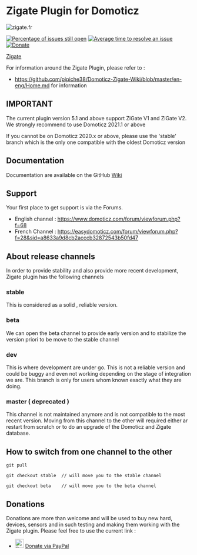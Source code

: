 # Zigate Plugin for Domoticz

![zigate.fr](https://github.com/pipiche38/Domoticz-Zigate-Wiki/blob/master/Images/ZiGate.png)

[![Percentage of issues still open](http://isitmaintained.com/badge/open/pipiche38/Domoticz-Zigate.svg)](http://isitmaintained.com/project/pipiche38/Domoticz-Zigate "Percentage of issues still open")
[![Average time to resolve an issue](http://isitmaintained.com/badge/resolution/pipiche38/Domoticz-Zigate.svg)](http://isitmaintained.com/project/pipiche38/Domoticz-Zigate "Average time to resolve an issue")
[![Donate](https://img.shields.io/badge/Donate-PayPal-green.svg)](https://paypal.me/pipiche "Donate via PayPal")

[Zigate](https://zigate.fr "Python Plugin for Domoticz home automation.")

For information around the Zigate Plugin, please refer to :

* <https://github.com/pipiche38/Domoticz-Zigate-Wiki/blob/master/en-eng/Home.md> for information

## IMPORTANT

The current plugin version 5.1 and above support ZiGate V1 and ZiGate V2. We strongly recommend to use Domoticz 2021.1 or above

If you cannot be on Domoticz 2020.x or above, please use the 'stable' branch which is the only one compatible with the oldest Domoticz version

## Documentation

Documentation are available on the GitHub [Wiki](https://github.com/pipiche38/Domoticz-Zigate-Wiki "Wiki")

## Support

Your first place to get support is via the Forums.

* English channel : <https://www.domoticz.com/forum/viewforum.php?f=68>
* French Channel : <https://easydomoticz.com/forum/viewforum.php?f=28&sid=a8633a9d8cb2acccb32872543b50fd47>

## About release channels

In order to provide stability and also provide more recent development, Zigate plugin has the following channels

### stable

This is considered as a solid , reliable version.

### beta

We can open the beta channel to provide early version and to stabilize the version priori to be move to the stable channel

### dev

This is where development are under go. This is not a reliable version and could be buggy and even not working depending on the stage of integration we are.
This branch is only for users whom known exactly what they are doing.

### master ( deprecated )

This channel is not maintained anymore and is not compatible to the most recent version.
Moving from this channel to the other will required either ar restart from scratch or to do an upgrade of the Domoticz and Zigate database.

## How to switch from one channel to the other

`git pull`

`git checkout stable  // will move you to the stable channel`

`git checkout beta    // will move you to the beta channel`

## Donations

Donations are more than welcome and will be used to buy new hard, devices, sensors and in such testing and making them working with the Zigate plugin. Please feel free to use the current link :

* <img src="https://www.pipiche.fr//pp.svg" width="24" height="24" alt="Donate via Paypal"/> <a href="https://paypal.me/pipiche">Donate via PayPal</a><br/>
